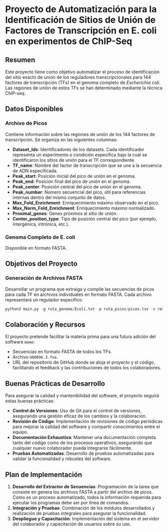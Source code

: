 
# Proyecto de Automatización para la Identificación de Sitios de Unión de Factores de Transcripción en E. coli en experimentos de ChIP-Seq

## Resumen

Este proyecto tiene como objetivo automatizar el proceso de identificación del sitio exacto de unión de los reguladores transcripcionales para 144 factores de transcripción (TFs) en el genoma completo de *Escherichia coli*. Las regiones de unión de estos TFs se han determinado mediante la técnica ChIP-seq.

## Datos Disponibles

### Archivo de Picos
Contiene información sobre las regiones de unión de los 144 factores de transcripción. Se organiza en las siguientes columnas:

- **Dataset_Ids**: Identificadores de los datasets. Cada identificador representa un experimento o condición específica bajo la cual se identificaron los sitios de unión para el TF correspondiente.
- **TF_name**: Nombre del factor de transcripción que se une a la secuencia de ADN especificada.
- **Peak_start**: Posición inicial del pico de unión en el genoma.
- **Peak_end**: Posición final del pico de unión en el genoma.
- **Peak_center**: Posición central del pico de unión en el genoma.
- **Peak_number**: Número secuencial del pico, útil para referencias internas dentro del mismo conjunto de datos.
- **Max_Fold_Enrichment**: Enriquecimiento máximo observado en el pico.
- **Max_Norm_Fold_Enrichment**: Enriquecimiento máximo normalizado.
- **Proximal_genes**: Genes próximos al sitio de unión.
- **Center_position_type**: Tipo de posición central del pico (por ejemplo, intergénica, intrónica, etc.).

### Genoma Completo de E. coli
Disponible en formato FASTA.

## Objetivos del Proyecto

### Generación de Archivos FASTA
Desarrollar un programa que extraiga y compile las secuencias de picos para cada TF en archivos individuales en formato FASTA. Cada archivo representará un regulador específico.

```python
python3 main.py -g ruta_genoma/Ecoli.txt -p ruta_picos/picos.tsv -s resultados/
```

## Colaboración y Recursos

El proyecto pretende facilitar la materia prima para una futura adición del software `meme`:
- Secuencias en formato FASTA de todos los TFs.
- Archivo `U00096.3.fna`.
- URL del repositorio de GitHub donde se aloja el proyecto y el código, facilitando el feedback y las contribuciones de todos los colaboradores.

## Buenas Prácticas de Desarrollo

Para asegurar la calidad y mantenibilidad del software, el proyecto seguirá estas buenas prácticas:

- **Control de Versiones**: Uso de Git para el control de versiones, asegurando una gestión eficaz de los cambios y la colaboración.
- **Revisión de Código**: Implementación de revisiones de código periódicas para mejorar la calidad del software y compartir conocimientos entre el equipo.
- **Documentación Exhaustiva**: Mantener una documentación completa tanto del código como de los procesos operativos, asegurando que cualquier nuevo colaborador pueda integrarse fácilmente.
- **Pruebas Automatizadas**: Desarrollo de pruebas automatizadas para validar la funcionalidad y robustez del software.

## Plan de Implementación

1. **Desarrollo del Extractor de Secuencias**: Programación de la tarea que consiste en genera los archivos FASTA a partir del archivo de picos. Como es un proceso automatizado, todos la información requerida para ejecutar los programas debe ser por línea de comandos.
2. **Integración y Pruebas**: Combinación de los módulos desarrollados y realización de pruebas integrales para asegurar la funcionalidad.
3. **Despliegue y Capacitación**: Implementación del sistema en el servidor del colaborador y capacitación de usuarios sobre su uso.